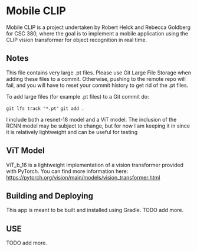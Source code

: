 


# Mobile CLIP
Mobile CLIP is a project undertaken by Robert Helck and Rebecca Goldberg for CSC 380, where the goal is to implement a mobile application using the CLIP vision transformer for object recognition in real time. 

## Notes
This file contains very large .pt files. Please use Git Large File Storage when adding these files to a commit. Otherwise, pushing to the remote repo will fail, and you will have to reset your commit history to get rid of the .pt files.

To add large files (for example .pt files) to a Git commit do:

``` git lfs track "*.pt" ```
```git add .```

I include both a resnet-18 model and a ViT model. The inclusion of the RCNN model may be subject to change, but for now I am keeping it in since it is relatively lightweight and can be useful for testing

## ViT Model

ViT_b_16 is a lightweight implementation of a vision transformer provided with PyTorch. You can find more information here: https://pytorch.org/vision/main/models/vision_transformer.html

## Building and Deploying

This app is meant to be built and installed using Gradle. 
TODO add more.
## USE 
TODO add more.
